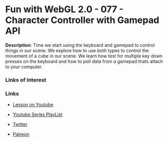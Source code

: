 # Fun with WebGL 2.0 - 077 - Character Controller with Gamepad API
**Description**:
Time we start using the keyboard and gamepad to control things in our scene. We explore how to use both types to control the movement of a cube in our scene. We learn how test for multiple key down presses on the keyboard and how to poll data from a gamepad thats attach to your computer.


### Links of Interest

### Links
* [Lesson on Youtube]()
* [Youtube Series PlayList](https://www.youtube.com/playlist?list=PLMinhigDWz6emRKVkVIEAaePW7vtIkaIF)

* [Twitter](https://twitter.com/SketchpunkLabs)
* [Patreon](https://www.patreon.com/sketchpunk)
